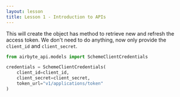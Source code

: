 ```yaml
---
layout: lesson
title: Lesson 1 - Introduction to APIs
---
```


This will create the object has method to retrieve new and refresh the access token.
We don't need to do anything, now only provide the `client_id` and `client_secret`.

```python
from airbyte_api.models import SchemeClientCredentials

credentials = SchemeClientCredentials(
    client_id=client_id,
    client_secret=client_secret,
    token_url="v1/applications/token"
)
```
